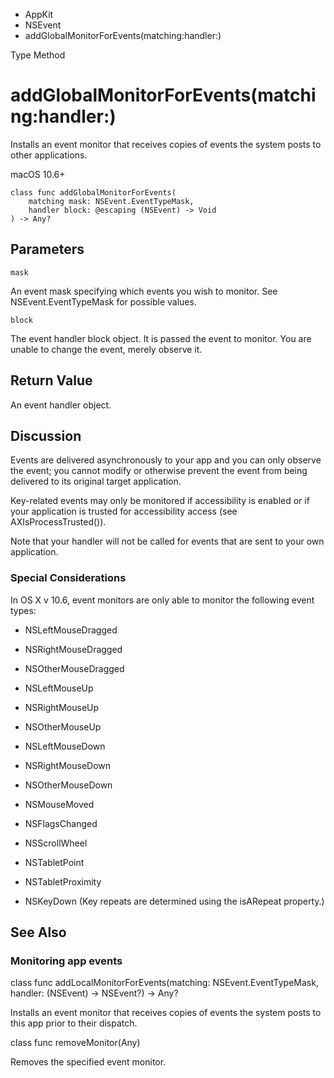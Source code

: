 

- AppKit
- NSEvent
-  addGlobalMonitorForEvents(matching:handler:) 

Type Method

# addGlobalMonitorForEvents(matching:handler:)

Installs an event monitor that receives copies of events the system posts to other applications.

macOS 10.6+

``` source
class func addGlobalMonitorForEvents(
    matching mask: NSEvent.EventTypeMask,
    handler block: @escaping (NSEvent) -> Void
) -> Any?
```

## Parameters 

`mask`  

An event mask specifying which events you wish to monitor. See NSEvent.EventTypeMask for possible values.

`block`  

The event handler block object. It is passed the event to monitor. You are unable to change the event, merely observe it.

## Return Value

An event handler object.

## Discussion

Events are delivered asynchronously to your app and you can only observe the event; you cannot modify or otherwise prevent the event from being delivered to its original target application.

Key-related events may only be monitored if accessibility is enabled or if your application is trusted for accessibility access (see AXIsProcessTrusted()).

Note that your handler will not be called for events that are sent to your own application.

### Special Considerations

In OS X v 10.6, event monitors are only able to monitor the following event types:

- NSLeftMouseDragged

- NSRightMouseDragged

- NSOtherMouseDragged

- NSLeftMouseUp

- NSRightMouseUp

- NSOtherMouseUp

- NSLeftMouseDown

- NSRightMouseDown

- NSOtherMouseDown

- NSMouseMoved

- NSFlagsChanged

- NSScrollWheel

- NSTabletPoint

- NSTabletProximity

- NSKeyDown (Key repeats are determined using the isARepeat property.)

## See Also

### Monitoring app events

class func addLocalMonitorForEvents(matching: NSEvent.EventTypeMask, handler: (NSEvent) -> NSEvent?) -> Any?

Installs an event monitor that receives copies of events the system posts to this app prior to their dispatch.

class func removeMonitor(Any)

Removes the specified event monitor.

